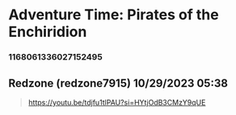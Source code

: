 # Adventure Time: Pirates of the Enchiridion
### 1168061336027152495
## Redzone (redzone7915) 10/29/2023 05:38 

> https://youtu.be/tdjfu1tlPAU?si=HYtjOdB3CMzY9qUE

